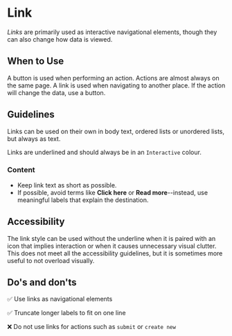 # Link

_Links_ are primarily used as interactive navigational elements, though they can also change how data is viewed.

## When to Use

A button is used when performing an action. Actions are almost always on the same page. A link is used when navigating to another place. If the action will change the data, use a button.

## Guidelines

Links can be used on their own in body text, ordered lists or unordered lists, but always as text.

Links are underlined and should always be in an `Interactive` colour.

### Content

- Keep link text as short as possible.
- If possible, avoid terms like **Click here** or **Read more**--instead, use meaningful labels that explain the destination.

## Accessibility

The link style can be used without the underline when it is paired with an icon that implies interaction or when it causes unnecessary visual clutter. This does not meet all the accessibility guidelines, but it is sometimes more useful to not overload visually.

## Do's and don'ts

✅  Use links as navigational elements

✅  Truncate longer labels to fit on one line

❌  Do not use links for actions such as ``submit`` or ``create new``